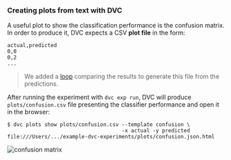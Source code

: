 ### Creating plots from text with DVC

A useful plot to show the classification performance is the confusion matrix. In
order to produce it, DVC expects a CSV **plot file** in the form:

```csv
actual,predicted
0,0
0,2
...
```

> We added a [loop] comparing the results to generate this file from the
> predictions.

[loop]:
  https://github.com/iterative/example-dvc-experiments/blob/main/src/train.py#L123

After running the experiment with `dvc exp run`, DVC will produce
`plots/confusion.csv` file presenting the classifier performance and open it in
the browser:

```dvc
$ dvc plots show plots/confusion.csv --template confusion \
                                     -x actual -y predicted
file:///Users/.../example-dvc-experiments/plots/confusion.json.html
```

![confusion matrix](/img/start_visualization_confusion1.png)
